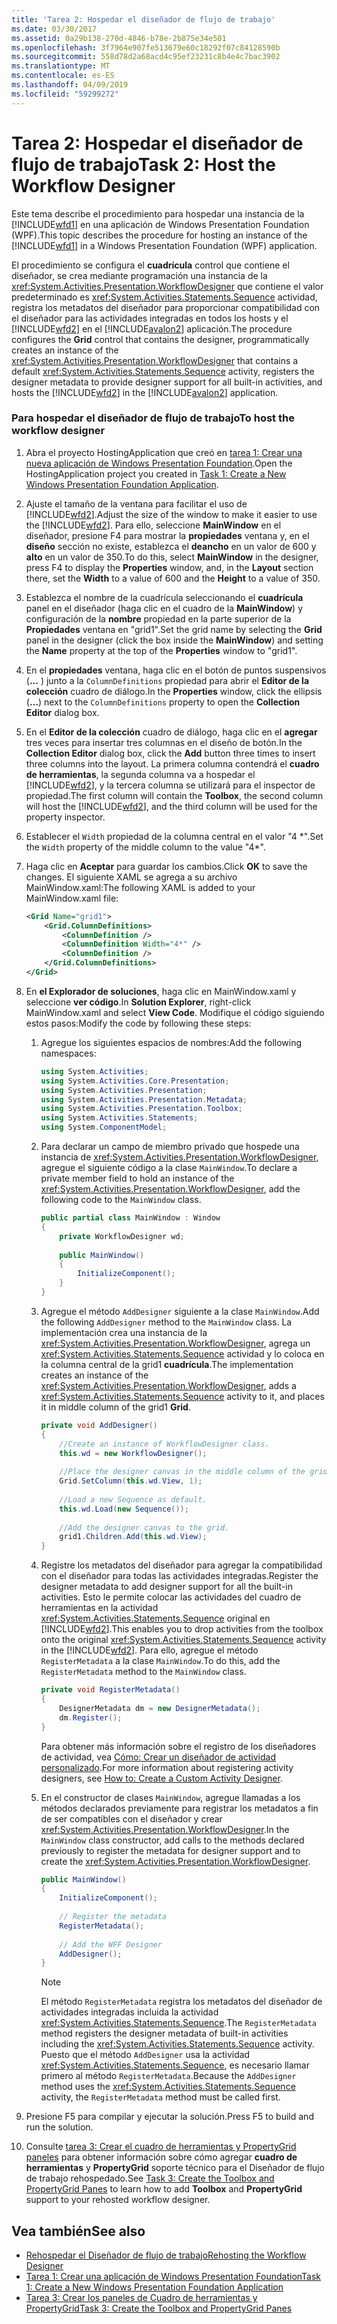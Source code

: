 ```yaml
---
title: 'Tarea 2: Hospedar el diseñador de flujo de trabajo'
ms.date: 03/30/2017
ms.assetid: 0a29b138-270d-4846-b78e-2b875e34e501
ms.openlocfilehash: 3f7964e907fe513679e60c18292f07c84128590b
ms.sourcegitcommit: 558d78d2a68acd4c95ef23231c8b4e4c7bac3902
ms.translationtype: MT
ms.contentlocale: es-ES
ms.lasthandoff: 04/09/2019
ms.locfileid: "59299272"
---
```

# <a name="task-2-host-the-workflow-designer"></a><span data-ttu-id="61fdc-102">Tarea 2: Hospedar el diseñador de flujo de trabajo</span><span class="sxs-lookup"><span data-stu-id="61fdc-102">Task 2: Host the Workflow Designer</span></span>
<span data-ttu-id="61fdc-103">Este tema describe el procedimiento para hospedar una instancia de la [!INCLUDE[wfd1](../../../includes/wfd1-md.md)] en una aplicación de Windows Presentation Foundation (WPF).</span><span class="sxs-lookup"><span data-stu-id="61fdc-103">This topic describes the procedure for hosting an instance of the [!INCLUDE[wfd1](../../../includes/wfd1-md.md)] in a Windows Presentation Foundation (WPF) application.</span></span>  
  
 <span data-ttu-id="61fdc-104">El procedimiento se configura el **cuadrícula** control que contiene el diseñador, se crea mediante programación una instancia de la <xref:System.Activities.Presentation.WorkflowDesigner> que contiene el valor predeterminado es <xref:System.Activities.Statements.Sequence> actividad, registra los metadatos del diseñador para proporcionar compatibilidad con el diseñador para las actividades integradas en todos los hosts y el [!INCLUDE[wfd2](../../../includes/wfd2-md.md)] en el [!INCLUDE[avalon2](../../../includes/avalon2-md.md)] aplicación.</span><span class="sxs-lookup"><span data-stu-id="61fdc-104">The procedure configures the **Grid** control that contains the designer, programmatically creates an instance of the <xref:System.Activities.Presentation.WorkflowDesigner> that contains a default <xref:System.Activities.Statements.Sequence> activity, registers the designer metadata to provide designer support for all built-in activities, and hosts the [!INCLUDE[wfd2](../../../includes/wfd2-md.md)] in the [!INCLUDE[avalon2](../../../includes/avalon2-md.md)] application.</span></span>  
  
### <a name="to-host-the-workflow-designer"></a><span data-ttu-id="61fdc-105">Para hospedar el diseñador de flujo de trabajo</span><span class="sxs-lookup"><span data-stu-id="61fdc-105">To host the workflow designer</span></span>  
  
1. <span data-ttu-id="61fdc-106">Abra el proyecto HostingApplication que creó en [tarea 1: Crear una nueva aplicación de Windows Presentation Foundation](task-1-create-a-new-wpf-app.md).</span><span class="sxs-lookup"><span data-stu-id="61fdc-106">Open the HostingApplication project you created in [Task 1: Create a New Windows Presentation Foundation Application](task-1-create-a-new-wpf-app.md).</span></span>  
  
2. <span data-ttu-id="61fdc-107">Ajuste el tamaño de la ventana para facilitar el uso de [!INCLUDE[wfd2](../../../includes/wfd2-md.md)].</span><span class="sxs-lookup"><span data-stu-id="61fdc-107">Adjust the size of the window to make it easier to use the [!INCLUDE[wfd2](../../../includes/wfd2-md.md)].</span></span> <span data-ttu-id="61fdc-108">Para ello, seleccione **MainWindow** en el diseñador, presione F4 para mostrar la **propiedades** ventana y, en el **diseño** sección no existe, establezca el **deancho** en un valor de 600 y **alto** en un valor de 350.</span><span class="sxs-lookup"><span data-stu-id="61fdc-108">To do this, select **MainWindow** in the designer, press F4 to display the **Properties** window, and, in the **Layout** section there, set the **Width** to a value of 600 and the **Height** to a value of 350.</span></span>  
  
3. <span data-ttu-id="61fdc-109">Establezca el nombre de la cuadrícula seleccionando el **cuadrícula** panel en el diseñador (haga clic en el cuadro de la **MainWindow**) y configuración de la **nombre** propiedad en la parte superior de la  **Propiedades** ventana en "grid1".</span><span class="sxs-lookup"><span data-stu-id="61fdc-109">Set the grid name by selecting the **Grid** panel in the designer (click the box inside the **MainWindow**) and setting the **Name** property at the top of the **Properties** window to "grid1".</span></span>  
  
4. <span data-ttu-id="61fdc-110">En el **propiedades** ventana, haga clic en el botón de puntos suspensivos (**...** ) junto a la `ColumnDefinitions` propiedad para abrir el **Editor de la colección** cuadro de diálogo.</span><span class="sxs-lookup"><span data-stu-id="61fdc-110">In the **Properties** window, click the ellipsis (**…**) next to the `ColumnDefinitions` property to open the **Collection Editor** dialog box.</span></span>  
  
5. <span data-ttu-id="61fdc-111">En el **Editor de la colección** cuadro de diálogo, haga clic en el **agregar** tres veces para insertar tres columnas en el diseño de botón.</span><span class="sxs-lookup"><span data-stu-id="61fdc-111">In the **Collection Editor** dialog box, click the **Add** button three times to insert three columns into the layout.</span></span> <span data-ttu-id="61fdc-112">La primera columna contendrá el **cuadro de herramientas**, la segunda columna va a hospedar el [!INCLUDE[wfd2](../../../includes/wfd2-md.md)], y la tercera columna se utilizará para el inspector de propiedad.</span><span class="sxs-lookup"><span data-stu-id="61fdc-112">The first column will contain the **Toolbox**, the second column will host the [!INCLUDE[wfd2](../../../includes/wfd2-md.md)], and the third column will be used for the property inspector.</span></span>  
  
6. <span data-ttu-id="61fdc-113">Establecer el `Width` propiedad de la columna central en el valor "4 \*".</span><span class="sxs-lookup"><span data-stu-id="61fdc-113">Set the `Width` property of the middle column to the value "4\*".</span></span>  
  
7. <span data-ttu-id="61fdc-114">Haga clic en **Aceptar** para guardar los cambios.</span><span class="sxs-lookup"><span data-stu-id="61fdc-114">Click **OK** to save the changes.</span></span> <span data-ttu-id="61fdc-115">El siguiente XAML se agrega a su archivo MainWindow.xaml:</span><span class="sxs-lookup"><span data-stu-id="61fdc-115">The following XAML is added to your MainWindow.xaml file:</span></span>  
  
    ```xml  
    <Grid Name="grid1">  
        <Grid.ColumnDefinitions>  
            <ColumnDefinition />  
            <ColumnDefinition Width="4*" />  
            <ColumnDefinition />  
        </Grid.ColumnDefinitions>  
    </Grid>  
    ```  
  
8. <span data-ttu-id="61fdc-116">En **el Explorador de soluciones**, haga clic en MainWindow.xaml y seleccione **ver código**.</span><span class="sxs-lookup"><span data-stu-id="61fdc-116">In **Solution Explorer**, right-click MainWindow.xaml and select **View Code**.</span></span> <span data-ttu-id="61fdc-117">Modifique el código siguiendo estos pasos:</span><span class="sxs-lookup"><span data-stu-id="61fdc-117">Modify the code by following these steps:</span></span>  
  
    1.  <span data-ttu-id="61fdc-118">Agregue los siguientes espacios de nombres:</span><span class="sxs-lookup"><span data-stu-id="61fdc-118">Add the following namespaces:</span></span>  
  
        ```csharp  
        using System.Activities;  
        using System.Activities.Core.Presentation;  
        using System.Activities.Presentation;  
        using System.Activities.Presentation.Metadata;  
        using System.Activities.Presentation.Toolbox;  
        using System.Activities.Statements;  
        using System.ComponentModel;  
        ```  
  
    2.  <span data-ttu-id="61fdc-119">Para declarar un campo de miembro privado que hospede una instancia de <xref:System.Activities.Presentation.WorkflowDesigner>, agregue el siguiente código a la clase `MainWindow`.</span><span class="sxs-lookup"><span data-stu-id="61fdc-119">To declare a private member field to hold an instance of the <xref:System.Activities.Presentation.WorkflowDesigner>, add the following code to the `MainWindow` class.</span></span>  
  
        ```csharp  
        public partial class MainWindow : Window  
        {  
            private WorkflowDesigner wd;  
  
            public MainWindow()  
            {  
                InitializeComponent();  
            }  
        }  
        ```  
  
    3.  <span data-ttu-id="61fdc-120">Agregue el método `AddDesigner` siguiente a la clase `MainWindow`.</span><span class="sxs-lookup"><span data-stu-id="61fdc-120">Add the following `AddDesigner` method to the `MainWindow` class.</span></span> <span data-ttu-id="61fdc-121">La implementación crea una instancia de la <xref:System.Activities.Presentation.WorkflowDesigner>, agrega un <xref:System.Activities.Statements.Sequence> actividad y lo coloca en la columna central de la grid1 **cuadrícula**.</span><span class="sxs-lookup"><span data-stu-id="61fdc-121">The implementation creates an instance of the <xref:System.Activities.Presentation.WorkflowDesigner>, adds a <xref:System.Activities.Statements.Sequence> activity to it, and places it in middle column of the grid1 **Grid**.</span></span>  
  
        ```csharp  
        private void AddDesigner()  
        {  
            //Create an instance of WorkflowDesigner class.  
            this.wd = new WorkflowDesigner();  
  
            //Place the designer canvas in the middle column of the grid.  
            Grid.SetColumn(this.wd.View, 1);  
  
            //Load a new Sequence as default.  
            this.wd.Load(new Sequence());  
  
            //Add the designer canvas to the grid.  
            grid1.Children.Add(this.wd.View);  
        }  
        ```  
  
    4.  <span data-ttu-id="61fdc-122">Registre los metadatos del diseñador para agregar la compatibilidad con el diseñador para todas las actividades integradas.</span><span class="sxs-lookup"><span data-stu-id="61fdc-122">Register the designer metadata to add designer support for all the  built-in activities.</span></span> <span data-ttu-id="61fdc-123">Esto le permite colocar las actividades del cuadro de herramientas en la actividad <xref:System.Activities.Statements.Sequence> original en [!INCLUDE[wfd2](../../../includes/wfd2-md.md)].</span><span class="sxs-lookup"><span data-stu-id="61fdc-123">This enables you to drop activities from the toolbox onto the original <xref:System.Activities.Statements.Sequence> activity in the [!INCLUDE[wfd2](../../../includes/wfd2-md.md)].</span></span> <span data-ttu-id="61fdc-124">Para ello, agregue el método `RegisterMetadata` a la clase `MainWindow`.</span><span class="sxs-lookup"><span data-stu-id="61fdc-124">To do this, add the `RegisterMetadata` method to the `MainWindow` class.</span></span>  
  
        ```csharp  
        private void RegisterMetadata()  
        {               
            DesignerMetadata dm = new DesignerMetadata();  
            dm.Register();  
        }  
        ```  
  
         <span data-ttu-id="61fdc-125">Para obtener más información sobre el registro de los diseñadores de actividad, vea [Cómo: Crear un diseñador de actividad personalizado](how-to-create-a-custom-activity-designer.md).</span><span class="sxs-lookup"><span data-stu-id="61fdc-125">For more information about registering activity designers, see [How to: Create a Custom Activity Designer](how-to-create-a-custom-activity-designer.md).</span></span>  
  
    5.  <span data-ttu-id="61fdc-126">En el constructor de clases `MainWindow`, agregue llamadas a los métodos declarados previamente para registrar los metadatos a fin de ser compatibles con el diseñador y crear <xref:System.Activities.Presentation.WorkflowDesigner>.</span><span class="sxs-lookup"><span data-stu-id="61fdc-126">In the `MainWindow` class constructor, add calls to the methods declared previously to register the metadata for designer support and to create the <xref:System.Activities.Presentation.WorkflowDesigner>.</span></span>  
  
        ```csharp  
        public MainWindow()  
        {  
            InitializeComponent();  
  
            // Register the metadata  
            RegisterMetadata();  
  
            // Add the WFF Designer  
            AddDesigner();  
        }  
        ```  
  
        > [!NOTE]
        >  <span data-ttu-id="61fdc-127">El método `RegisterMetadata` registra los metadatos del diseñador de actividades integradas incluida la actividad <xref:System.Activities.Statements.Sequence>.</span><span class="sxs-lookup"><span data-stu-id="61fdc-127">The `RegisterMetadata` method registers the designer metadata of built-in activities including the <xref:System.Activities.Statements.Sequence> activity.</span></span> <span data-ttu-id="61fdc-128">Puesto que el método `AddDesigner` usa la actividad <xref:System.Activities.Statements.Sequence>, es necesario llamar primero al método `RegisterMetadata`.</span><span class="sxs-lookup"><span data-stu-id="61fdc-128">Because the `AddDesigner` method uses the <xref:System.Activities.Statements.Sequence> activity, the `RegisterMetadata` method must be called first.</span></span>  
  
9. <span data-ttu-id="61fdc-129">Presione F5 para compilar y ejecutar la solución.</span><span class="sxs-lookup"><span data-stu-id="61fdc-129">Press F5 to build and run the solution.</span></span>  
  
10. <span data-ttu-id="61fdc-130">Consulte [tarea 3: Crear el cuadro de herramientas y PropertyGrid paneles](task-3-create-the-toolbox-and-propertygrid-panes.md) para obtener información sobre cómo agregar **cuadro de herramientas** y **PropertyGrid** soporte técnico para el Diseñador de flujo de trabajo rehospedado.</span><span class="sxs-lookup"><span data-stu-id="61fdc-130">See [Task 3: Create the Toolbox and PropertyGrid Panes](task-3-create-the-toolbox-and-propertygrid-panes.md) to learn how to add **Toolbox** and **PropertyGrid** support to your rehosted workflow designer.</span></span>  
  
## <a name="see-also"></a><span data-ttu-id="61fdc-131">Vea también</span><span class="sxs-lookup"><span data-stu-id="61fdc-131">See also</span></span>

- [<span data-ttu-id="61fdc-132">Rehospedar el Diseñador de flujo de trabajo</span><span class="sxs-lookup"><span data-stu-id="61fdc-132">Rehosting the Workflow Designer</span></span>](rehosting-the-workflow-designer.md)
- [<span data-ttu-id="61fdc-133">Tarea 1: Crear una aplicación de Windows Presentation Foundation</span><span class="sxs-lookup"><span data-stu-id="61fdc-133">Task 1: Create a New Windows Presentation Foundation Application</span></span>](task-1-create-a-new-wpf-app.md)
- [<span data-ttu-id="61fdc-134">Tarea 3: Crear los paneles de Cuadro de herramientas y PropertyGrid</span><span class="sxs-lookup"><span data-stu-id="61fdc-134">Task 3: Create the Toolbox and PropertyGrid Panes</span></span>](task-3-create-the-toolbox-and-propertygrid-panes.md)
